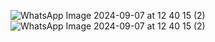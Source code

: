 ![WhatsApp Image 2024-09-07 at 12 40 15 (2)](https://github.com/user-attachments/assets/35e7275b-6bae-40d0-9cc4-060069c9fb82)
![WhatsApp Image 2024-09-07 at 12 40 15 (2)](https://github.com/user-attachments/assets/dd4c23c7-d57f-434f-84b5-521dc1fa51ff)

